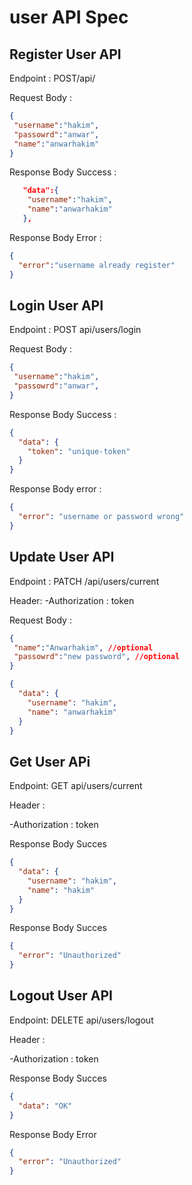 # user API Spec

## Register User API

Endpoint : POST/api/

Request Body :

```Json
{
 "username":"hakim",
 "passowrd":"anwar",
 "name":"anwarhakim"
}
```

Response Body Success :

```Json
   "data":{
    "username":"hakim",
    "name":"anwarhakim"
   },
```

Response Body Error :

```Json
{
  "error":"username already register"
}
```

## Login User API

Endpoint : POST api/users/login

Request Body :

```Json
{
 "username":"hakim",
 "passowrd":"anwar",
}
```

Response Body Success :

```json
{
  "data": {
    "token": "unique-token"
  }
}
```

Response Body error :

```json
{
  "error": "username or password wrong"
}
```

## Update User API

Endpoint : PATCH /api/users/current

Header:
-Authorization : token

Request Body :

```Json
{
 "name":"Anwarhakim", //optional
 "passowrd":"new password", //optional
}
```

```json
{
  "data": {
    "username": "hakim",
    "name": "anwarhakim"
  }
}
```

## Get User APi

Endpoint: GET api/users/current

Header :

-Authorization : token

Response Body Succes

```json
{
  "data": {
    "username": "hakim",
    "name": "hakim"
  }
}
```

Response Body Succes

```json
{
  "error": "Unauthorized"
}
```

## Logout User API

Endpoint: DELETE api/users/logout

Header :

-Authorization : token

Response Body Succes

```json
{
  "data": "OK"
}
```

Response Body Error

```json
{
  "error": "Unauthorized"
}
```
